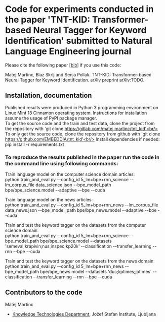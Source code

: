 # Code for experiments conducted in the paper 'TNT-KID: Transformer-based Neural Tagger for Keyword Identification' submitted to Natural Language Engineering journal #

Please cite the following paper [[bib](https://gitlab.com/matej.martinc/tnt_kid/-/blob/master/bibtex.js)] if you use this code:

Matej Martinc, Blaz Skrlj and Senja Pollak. TNT-KID: Transformer-based Neural Tagger for Keyword Identification. arXiv preprint arXiv:TODO.


## Installation, documentation ##

Published results were produced in Python 3 programming environment on Linux Mint 18 Cinnamon operating system. Instructions for installation assume the usage of PyPI package manager.<br/>
To get the source code and the train and test data, clone the project from the repository with 'git clone https://gitlab.com/matej.martinc/tnt_kid'<br/>
To only get the source code, clone the repository from github with 'git clone https://github.com/EMBEDDIA/tnt_kid'<br/>
Install dependencies if needed: pip install -r requirements.txt

### To reproduce the results published in the paper run the code in the command line using following commands: ###

Train language model on the computer science domain articles:<br/>
python train_and_eval.py --config_id 5_lm+bpe+rnn_science --lm_corpus_file data_science.json --bpe_model_path bpe/bpe_science.model --adaptive --bpe --cuda

Train language model on the news articles:<br/>
python train_and_eval.py --config_id 5_lm+bpe+rnn_news --lm_corpus_file data_news.json --bpe_model_path bpe/bpe_news.model --adaptive --bpe --cuda

Train and test the keyword tagger on the datasets from the computer science domain:<br/>
python train_and_eval.py --config_id 5_lm+bpe+rnn_science --bpe_model_path bpe/bpe_science.model --datasets 'semeval;krapivin;nus;inspec;kp20k' --classification --transfer_learning --rnn --bpe --cuda

Train and test the keyword tagger on the datasets from the news domain:<br/>
python train_and_eval.py --config_id 5_lm+bpe+rnn_news --bpe_model_path bpe/bpe_news.model --datasets 'duc;kptimes;jptimes' --classification --transfer_learning --rnn --bpe --cuda


## Contributors to the code ##

Matej Martinc<br/>

* [Knowledge Technologies Department](http://kt.ijs.si), Jožef Stefan Institute, Ljubljana
